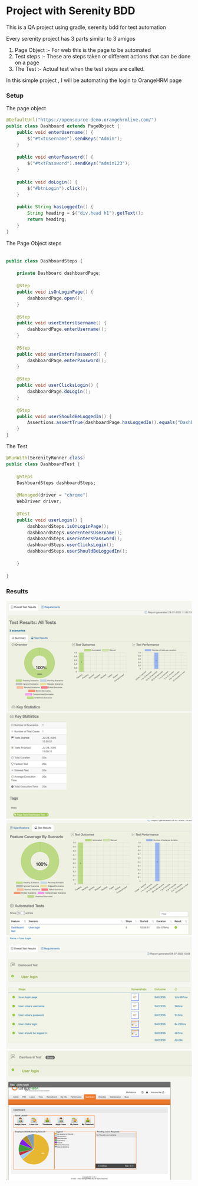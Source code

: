 # Project with Serenity BDD
This is a QA project using gradle, serenity bdd for test automation 

Every serenity project has 3 parts similar to 3 amigos 

1. Page Object :- For web this is the page to be automated 
2. Test steps :- These are steps taken or different actions that can be done on a page 
3. The Test :- Actual test when the test steps are called. 

In this simple project , I will be automating the login to OrangeHRM page
### Setup 
The page object
```java
@DefaultUrl("https://opensource-demo.orangehrmlive.com/")
public class Dashboard extends PageObject {
    public void enterUsername() {
        $("#txtUsername").sendKeys("Admin");
    }

    public void enterPassword() {
        $("#txtPassword").sendKeys("admin123");
    }

    public void doLogin() {
        $("#btnLogin").click();
    }

    public String hasLoggedIn() {
        String heading = $("div.head h1").getText();
        return heading;
    }
}
```
The Page Object steps 
```java

public class DashboardSteps {

    private Dashboard dashboardPage;

    @Step
    public void isOnLoginPage() {
        dashboardPage.open();
    }

    @Step
    public void userEntersUsername() {
        dashboardPage.enterUsername();
    }

    @Step
    public void userEntersPassword() {
        dashboardPage.enterPassword();
    }

    @Step
    public void userClicksLogin() {
        dashboardPage.doLogin();
    }

    @Step
    public void userShouldBeLoggedIn() {
        Assertions.assertTrue(dashboardPage.hasLoggedIn().equals("Dashboard"));
    }
}

```

The Test 
```java 
@RunWith(SerenityRunner.class)
public class DashboardTest {

    @Steps
    DashboardSteps dashboardSteps;

    @Managed(driver = "chrome")
    WebDriver driver;

    @Test
    public void userLogin() {
        dashboardSteps.isOnLoginPage();
        dashboardSteps.userEntersUsername();
        dashboardSteps.userEntersPassword();
        dashboardSteps.userClicksLogin();
        dashboardSteps.userShouldBeLoggedIn();

    }

}
```

### Results
<img src="img/one.png"/>
<img src="img/two.png"/>
<img src="img/three.png"/>
<img src="img/four.png"/>
<img src="img/five.png"/>